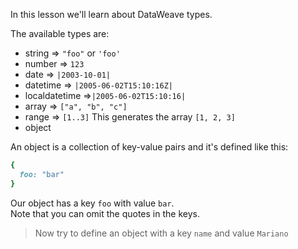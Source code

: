 In this lesson we'll learn about DataWeave types.

The available types are:

* string => `"foo"` or `'foo'`
* number => `123`
* date => `|2003-10-01|`
* datetime => `|2005-06-02T15:10:16Z|`
* localdatetime =>`|2005-06-02T15:10:16|`
* array => `["a", "b", "c"]`
* range => `[1..3]` This generates the array `[1, 2, 3]`
* object<br/>

An object is a collection of key-value pairs and it's defined like this:

```ruby
{
  foo: "bar"
}
```

Our object has a key `foo` with value `bar`.<br/>
Note that you can omit the quotes in the keys.

>Now try to define an object with a key `name` and value `Mariano`
